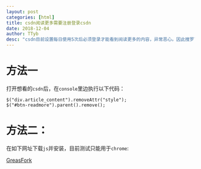 ```yaml
---
layout: post
categories: [html]
title: csdn阅读更多需要注册登录csdn
date: 2018-12-04
author: TTyb
desc: "csdn目前设置每日使用5次后必须登录才能看到阅读更多的内容，异常恶心。因此搜罗了方法去解决这个问题"
---
```


# 方法一

打开想看的`csdn`后，在`console`里边执行以下代码：

```
$("div.article_content").removeAttr("style");
$("#btn-readmore").parent().remove();
```

# 方法二：

在如下网址下载`js`并安装，目前测试只能用于`chrome`:

[GreasFork](https://greasyfork.org/zh-CN/scripts?utf8=%E2%9C%93&q=csdn%E5%85%8D%E7%99%BB%E9%99%86%E8%87%AA%E5%8A%A8%E5%8A%A0%E8%BD%BD%E6%9B%B4%E5%A4%9A)